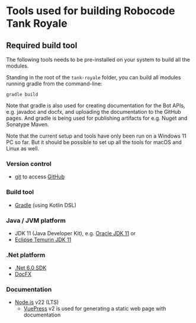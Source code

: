 # Tools used for building Robocode Tank Royale

## Required build tool

The following tools needs to be pre-installed on your system to build all the modules.

Standing in the root of the `tank-royale` folder, you can build all modules running gradle from the command-line:

    gradle build

Note that gradle is also used for creating documentation for the Bot APIs, e.g. javadoc and docfx, and uploading the
documentation to the GitHub pages. And gradle is being used for publishing artifacts for e.g. Nuget and Sonatype Maven.

Note that the current setup and tools have only been run on a Windows 11 PC so far. But it should be possible to set up
all the tools for macOS and Linux as well.

### Version control

- [git](https://git-scm.com/) to access [GitHub](https://github.com/robocode-dev/tank-royale)

### Build tool

- [Gradle](https://gradle.org/) (using Kotlin DSL)

### Java / JVM platform

- JDK 11 (Java Developer Kit), e.g.
  [Oracle JDK 11](https://www.oracle.com/uk/java/technologies/javase/jdk11-archive-downloads.html) or
- [Eclipse Temurin JDK 11](https://adoptium.net/temurin/releases/?version=11)

### .Net platform

- [.Net 6.0 SDK](https://dotnet.microsoft.com/en-us/download/dotnet/6.0)
- [DocFX](https://dotnet.github.io/docfx/)

### Documentation

- [Node.js](https://nodejs.org/en/) v22 (LTS)
    - [VuePress](https://vuepress.vuejs.org/) v2 is used for generating a static web page with documentation
